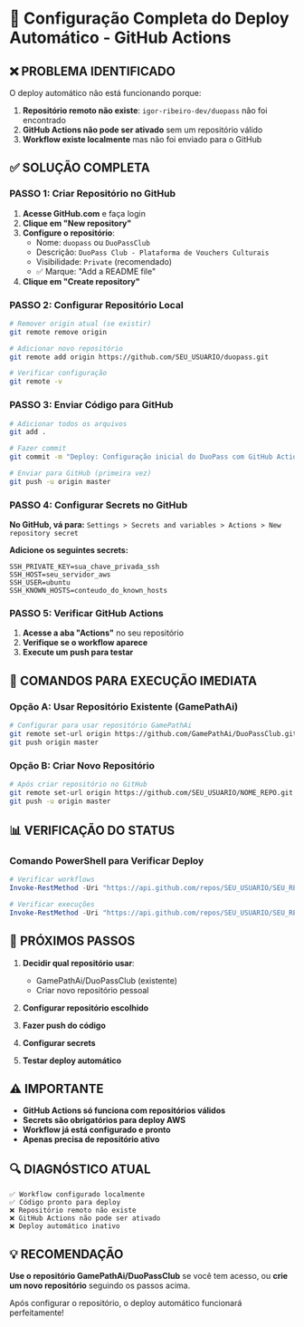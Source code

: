 # 🚀 Configuração Completa do Deploy Automático - GitHub Actions

## ❌ PROBLEMA IDENTIFICADO

O deploy automático não está funcionando porque:
1. **Repositório remoto não existe**: `igor-ribeiro-dev/duopass` não foi encontrado
2. **GitHub Actions não pode ser ativado** sem um repositório válido
3. **Workflow existe localmente** mas não foi enviado para o GitHub

## ✅ SOLUÇÃO COMPLETA

### PASSO 1: Criar Repositório no GitHub

1. **Acesse GitHub.com** e faça login
2. **Clique em "New repository"**
3. **Configure o repositório**:
   - Nome: `duopass` ou `DuoPassClub`
   - Descrição: `DuoPass Club - Plataforma de Vouchers Culturais`
   - Visibilidade: `Private` (recomendado)
   - ✅ Marque: "Add a README file"
4. **Clique em "Create repository"**

### PASSO 2: Configurar Repositório Local

```bash
# Remover origin atual (se existir)
git remote remove origin

# Adicionar novo repositório
git remote add origin https://github.com/SEU_USUARIO/duopass.git

# Verificar configuração
git remote -v
```

### PASSO 3: Enviar Código para GitHub

```bash
# Adicionar todos os arquivos
git add .

# Fazer commit
git commit -m "Deploy: Configuração inicial do DuoPass com GitHub Actions"

# Enviar para GitHub (primeira vez)
git push -u origin master
```

### PASSO 4: Configurar Secrets no GitHub

**No GitHub, vá para:**
`Settings > Secrets and variables > Actions > New repository secret`

**Adicione os seguintes secrets:**

```
SSH_PRIVATE_KEY=sua_chave_privada_ssh
SSH_HOST=seu_servidor_aws
SSH_USER=ubuntu
SSH_KNOWN_HOSTS=conteudo_do_known_hosts
```

### PASSO 5: Verificar GitHub Actions

1. **Acesse a aba "Actions"** no seu repositório
2. **Verifique se o workflow aparece**
3. **Execute um push para testar**

## 🔧 COMANDOS PARA EXECUÇÃO IMEDIATA

### Opção A: Usar Repositório Existente (GamePathAi)

```bash
# Configurar para usar repositório GamePathAi
git remote set-url origin https://github.com/GamePathAi/DuoPassClub.git
git push origin master
```

### Opção B: Criar Novo Repositório

```bash
# Após criar repositório no GitHub
git remote set-url origin https://github.com/SEU_USUARIO/NOME_REPO.git
git push -u origin master
```

## 📊 VERIFICAÇÃO DO STATUS

### Comando PowerShell para Verificar Deploy

```powershell
# Verificar workflows
Invoke-RestMethod -Uri "https://api.github.com/repos/SEU_USUARIO/SEU_REPO/actions/workflows" -Headers @{"Accept"="application/vnd.github+json"}

# Verificar execuções
Invoke-RestMethod -Uri "https://api.github.com/repos/SEU_USUARIO/SEU_REPO/actions/runs?per_page=5" -Headers @{"Accept"="application/vnd.github+json"}
```

## 🎯 PRÓXIMOS PASSOS

1. **Decidir qual repositório usar**:
   - GamePathAi/DuoPassClub (existente)
   - Criar novo repositório pessoal

2. **Configurar repositório escolhido**

3. **Fazer push do código**

4. **Configurar secrets**

5. **Testar deploy automático**

## ⚠️ IMPORTANTE

- **GitHub Actions só funciona com repositórios válidos**
- **Secrets são obrigatórios para deploy AWS**
- **Workflow já está configurado e pronto**
- **Apenas precisa de repositório ativo**

## 🔍 DIAGNÓSTICO ATUAL

```
✅ Workflow configurado localmente
✅ Código pronto para deploy
❌ Repositório remoto não existe
❌ GitHub Actions não pode ser ativado
❌ Deploy automático inativo
```

## 💡 RECOMENDAÇÃO

**Use o repositório GamePathAi/DuoPassClub** se você tem acesso, ou **crie um novo repositório** seguindo os passos acima.

Após configurar o repositório, o deploy automático funcionará perfeitamente!